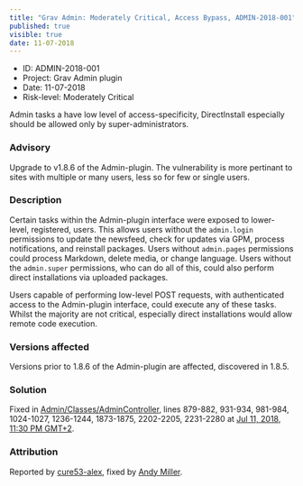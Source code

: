 ```yaml
---
title: "Grav Admin: Moderately Critical, Access Bypass, ADMIN-2018-001"
published: true
visible: true
date: 11-07-2018
---
```


- ID: ADMIN-2018-001
- Project: Grav Admin plugin
- Date: 11-07-2018
- Risk-level: Moderately Critical

Admin tasks a have low level of access-specificity, DirectInstall especially should be allowed only by super-administrators.

### Advisory

Upgrade to v1.8.6 of the Admin-plugin. The vulnerability is more pertinant to sites with multiple or many users, less so for few or single users.

### Description

Certain tasks within the Admin-plugin interface were exposed to lower-level, registered, users. This allows users without the `admin.login` permissions to update the newsfeed, check for updates via GPM, process notifications, and reinstall packages. Users without `admin.pages` permissions could process Markdown, delete media, or change language. Users without the `admin.super` permissions, who can do all of this, could also perform direct installations via uploaded packages.

Users capable of performing low-level POST requests, with authenticated access to the Admin-plugin interface, could execute any of these tasks. Whilst the majority are not critical, especially direct installations would allow remote code execution.

### Versions affected

Versions prior to 1.8.6 of the Admin-plugin are affected, discovered in 1.8.5.

### Solution

Fixed in [Admin/Classes/AdminController](https://github.com/getgrav/grav-plugin-admin/blob/e87217a2426864669cc63740620f5bd702860874/classes/admincontroller.php), lines 879-882, 931-934, 981-984, 1024-1027, 1236-1244, 1873-1875, 2202-2205, 2231-2280 at [Jul 11, 2018, 11:30 PM GMT+2](https://github.com/getgrav/grav-plugin-admin/commit/e87217a2426864669cc63740620f5bd702860874).

### Attribution

Reported by [cure53-alex](https://github.com/cure53-alex), fixed by [Andy Miller](https://github.com/rhukster).
